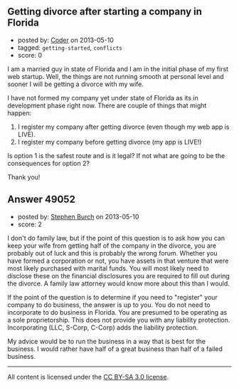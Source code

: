 ## Getting divorce after starting a company in Florida

- posted by: [Coder](https://stackexchange.com/users/-1/25816-coder) on 2013-05-10
- tagged: `getting-started`, `conflicts`
- score: 0

I am a married guy in state of Florida and I am in the initial phase of my first web startup. Well, the things are not running smooth at personal level and sooner I will be getting a divorce with my wife. 

I have not formed my company yet under state of Florida as its in development phase right now. There are couple of things that might happen:

1. I register my company after getting divorce (even though my web app is LIVE).
2. I register my company before getting divorce (my app is LIVE!)

Is option 1 is the safest route and is it legal? If not what are going to be the consequences for option 2?

Thank you!


## Answer 49052

- posted by: [Stephen Burch](https://stackexchange.com/users/-1/13763-stephen-burch) on 2013-05-10
- score: 2

I don't do family law, but if the point of this question is to ask how you can keep your wife from getting half of the company in the divorce, you are probably out of luck and this is probably the wrong forum. Whether you have formed a corporation or not, you have assets in that venture that were most likely purchased with marital funds. You will most likely need to disclose these on the financial disclosures you are required to fill out during the divorce. A family law attorney would know more about this than I would.

If the point of the question is to determine if you need to "register" your company to do business, the answer is up to you. You do not need to incorporate to do business in Florida. You are presumed to be operating as a sole proprietorship. This does not provide you with any liability protection. Incorporating (LLC, S-Corp, C-Corp) adds the liability protection. 

My advice would be to run the business in a way that is best for the business. I would rather have half of a great business than half of a failed business. 



---

All content is licensed under the [CC BY-SA 3.0 license](https://creativecommons.org/licenses/by-sa/3.0/).
